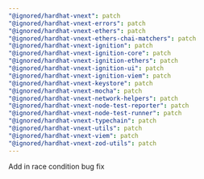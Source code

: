 ```yaml
---
"@ignored/hardhat-vnext": patch
"@ignored/hardhat-vnext-errors": patch
"@ignored/hardhat-vnext-ethers": patch
"@ignored/hardhat-vnext-ethers-chai-matchers": patch
"@ignored/hardhat-vnext-ignition": patch
"@ignored/hardhat-vnext-ignition-core": patch
"@ignored/hardhat-vnext-ignition-ethers": patch
"@ignored/hardhat-vnext-ignition-ui": patch
"@ignored/hardhat-vnext-ignition-viem": patch
"@ignored/hardhat-vnext-keystore": patch
"@ignored/hardhat-vnext-mocha": patch
"@ignored/hardhat-vnext-network-helpers": patch
"@ignored/hardhat-vnext-node-test-reporter": patch
"@ignored/hardhat-vnext-node-test-runner": patch
"@ignored/hardhat-vnext-typechain": patch
"@ignored/hardhat-vnext-utils": patch
"@ignored/hardhat-vnext-viem": patch
"@ignored/hardhat-vnext-zod-utils": patch
---
```


Add in race condition bug fix
